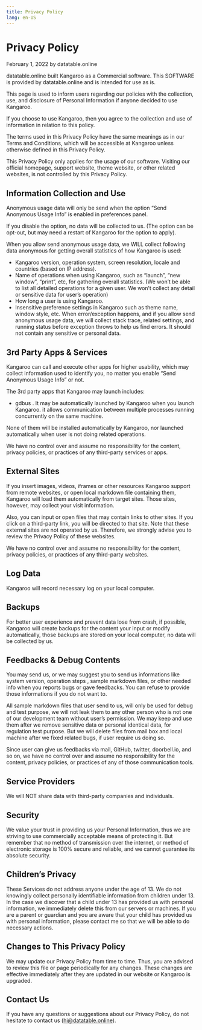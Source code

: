 ```yaml
---
title: Privacy Policy
lang: en-US
---
```


# Privacy Policy

February 1, 2022 by datatable.online

datatable.online built Kangaroo as a Commercial software. This SOFTWARE is provided by datatable.online and is intended for use as is.

This page is used to inform users regarding our policies with the collection, use, and disclosure of Personal Information if anyone decided to use Kangaroo.

If you choose to use Kangaroo, then you agree to the collection and use of information in relation to this policy.

The terms used in this Privacy Policy have the same meanings as in our Terms and Conditions, which will be accessible at Kangaroo unless otherwise defined in this Privacy Policy.

This Privacy Policy only applies for the usage of our software. Visiting our official homepage, support website, theme website, or other related websites, is not controlled by this Privacy Policy.

## Information Collection and Use
Anonymous usage data will only be send when the option “Send Anonymous Usage Info” is enabled in preferences panel.

If you disable the option, no data will be collected to us. (The option can be opt-out, but may need a restart of Kangaroo for the option to apply).

When you allow send anonymous usage data, we WILL collect following data anonymous for getting overall statistics of how Kangaroo is used:
- Kangaroo version, operation system, screen resolution, locale and countries (based on IP address).
- Name of operations when using Kangaroo, such as “launch”, “new window”, “print”, etc, for gathering overall statistics. (We won’t be able to list all detailed operations for a given user. We won’t collect any detail or sensitive data for user’s operation)
- How long a user is using Kangaroo.
- Insensitive preference settings in Kangaroo such as theme name, window style, etc.
When error/exception happens, and if you allow send anonymous usage data, we will collect stack trace, related settings, and running status before exception throws to help us find errors. It should not contain any sensitive or personal data.

## 3rd Party Apps & Services
Kangaroo can call and execute other apps for higher usability, which may collect information used to identify you, no matter you enable “Send Anonymous Usage Info” or not.

The 3rd party apps that Kangaroo may launch includes:

- gdbus . It may be automatically launched by Kangaroo when you launch Kangaroo. it allows communication between multiple processes running concurrently on the same machine.

None of them will be installed automatically by Kangaroo, nor launched automatically when user is not doing related operations.

We have no control over and assume no responsibility for the content, privacy policies, or practices of any third-party services or apps.

## External Sites
If you insert images, videos, iframes or other resources Kangaroo support from remote websites, or open local markdown file containing them, Kangaroo will load them automatically from target sites. Those sites, however, may collect your visit information.

Also, you can input or open files that may contain links to other sites. If you click on a third-party link, you will be directed to that site. Note that these external sites are not operated by us. Therefore, we strongly advise you to review the Privacy Policy of these websites.

We have no control over and assume no responsibility for the content, privacy policies, or practices of any third-party websites.

## Log Data
Kangaroo will record necessary log on your local computer.

## Backups
For better user experience and prevent data lose from crash, if possible, Kangaroo will create backups for the content your input or modify automatically, those backups are stored on your local computer, no data will be collected by us.

## Feedbacks & Debug Contents
You may send us, or we may suggest you to send us informations like system version, operation steps , sample markdown files, or other needed info when you reports bugs or gave feedbacks. You can refuse to provide those informations if you do not want to.

All sample markdown files that user send to us, will only be used for debug and test purpose, we will not leak them to any other person who is not one of our development team without user’s permission. We may keep and use them after we remove sensitive data or personal identical data, for regulation test purpose. But we will delete files from mail box and local machine after we fixed related bugs, if user require us doing so.

Since user can give us feedbacks via mail, GitHub, twitter, doorbell.io, and so on, we have no control over and assume no responsibility for the content, privacy policies, or practices of any of those communication tools.

## Service Providers
We will NOT share data with third-party companies and individuals.

## Security
We value your trust in providing us your Personal Information, thus we are striving to use commercially acceptable means of protecting it. But remember that no method of transmission over the internet, or method of electronic storage is 100% secure and reliable, and we cannot guarantee its absolute security.

## Children’s Privacy
These Services do not address anyone under the age of 13. We do not knowingly collect personally identifiable information from children under 13. In the case we discover that a child under 13 has provided us with personal information, we immediately delete this from our servers or machines. If you are a parent or guardian and you are aware that your child has provided us with personal information, please contact me so that we will be able to do necessary actions.

## Changes to This Privacy Policy
We may update our Privacy Policy from time to time. Thus, you are advised to review this file or page periodically for any changes. These changes are effective immediately after they are updated in our website or Kangaroo is upgraded.

## Contact Us
If you have any questions or suggestions about our Privacy Policy, do not hesitate to contact us (hi@datatable.online).